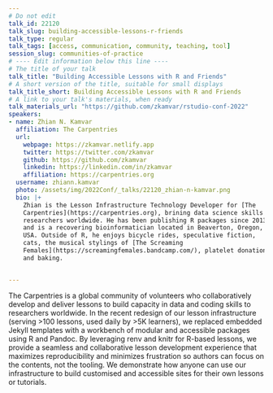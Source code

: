 ```yaml
---
# Do not edit
talk_id: 22120
talk_slug: building-accessible-lessons-r-friends
talk_type: regular
talk_tags: [access, communication, community, teaching, tool]
session_slug: communities-of-practice
# ---- Edit information below this line ----
# The title of your talk
talk_title: "Building Accessible Lessons with R and Friends"
# A short version of the title, suitable for small displays
talk_title_short: Building Accessible Lessons with R and Friends
# A link to your talk's materials, when ready
talk_materials_url: "https://github.com/zkamvar/rstudio-conf-2022"
speakers:
- name: Zhian N. Kamvar
  affiliation: The Carpentries
  url:
    webpage: https://zkamvar.netlify.app
    twitter: https://twitter.com/zkamvar
    github: https://github.com/zkamvar
    linkedin: https://linkedin.com/in/zkamvar
    affiliation: https://carpentries.org
  username: zhiann.kamvar
  photo: /assets/img/2022Conf/_talks/22120_zhian-n-kamvar.png
  bio: |+
    Zhian is the Lesson Infrastructure Technology Developer for [The
    Carpentries](https://carpentries.org), brining data science skills to
    researchers worldwide. He has been publishing R packages since 2013
    and is a recovering bioinformatician located in Beaverton, Oregon,
    USA. Outside of R, he enjoys bicycle rides, speculative fiction,
    cats, the musical stylings of [The Screaming 
    Females](https://screamingfemales.bandcamp.com/), platelet donation, 
    and baking.


---
```


<!-- ABSTRACT ----
Please write abstract below. You may use simple markdown (links, code style, bold, italics)
-->

The Carpentries is a global community of volunteers who collaboratively develop
and deliver lessons to build capacity in data and coding skills to researchers
worldwide. In the recent redesign of our lesson infrastructure (serving >100
lessons, used daily by >5K learners), we replaced embedded Jekyll templates
with a workbench of modular and accessible packages using R and Pandoc. By
leveraging renv and knitr for R-based lessons, we provide a seamless and
collaborative lesson development experience that maximizes reproducibility and
minimizes frustration so authors can focus on the contents, not the tooling.
We demonstrate how anyone can use our infrastructure to build customised and
accessible sites for their own lessons or tutorials.
